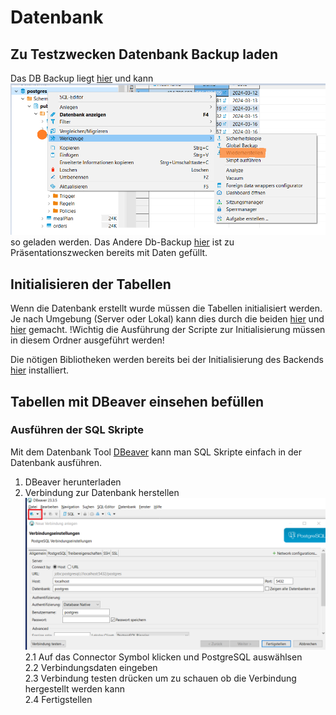 # Datenbank

## Zu Testzwecken Datenbank Backup laden
Das DB Backup liegt [hier](Dummy_database.sql) und kann ![alt text](image-2.png) so geladen werden.
Das Andere Db-Backup [hier](Dummy_Database_Presentation.sql) ist zu Präsentationszwecken bereits mit Daten gefüllt. 


## Initialisieren der Tabellen
Wenn die Datenbank erstellt wurde müssen die Tabellen initialisiert werden. Je nach Umgebung (Server oder Lokal) kann dies durch die beiden [hier](initialize_db_local.py) und [hier](initialize_db_server.py) gemacht.
!Wichtig die Ausführung der Scripte zur Initialisierung müssen in diesem Ordner ausgeführt werden!

Die nötigen Bibliotheken werden bereits bei der Initialisierung des Backends [hier](/Web-App/Backend/README.md) installiert.

## Tabellen mit DBeaver einsehen befüllen
### Ausführen der SQL Skripte
Mit dem Datenbank Tool [DBeaver](https://dbeaver.io/) kann man SQL Skripte einfach in der Datenbank ausführen.
1. DBeaver herunterladen
2. Verbindung zur Datenbank herstellen
![DBeaver Bild Verbindung herstellen](image.png)
2.1 Auf das Connector Symbol klicken und PostgreSQL auswählsen  
2.2 Verbindungsdaten eingeben  
2.3 Verbindung testen drücken um zu schauen ob die Verbindung hergestellt werden kann  
2.4 Fertigstellen
